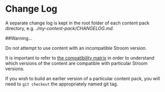 # Change Log

A separate change log is kept in the root folder of each content pack directory, e.g. _./my-content-pack/CHANGELOG.md_.

##Warning... 

Do not attempt to use content with an incompatible Stroom version.

It is important to refer to [the compatibility matrix](README.md) in order to understand which versions of the content are
compatible with particular Stroom versions.   

If you wish to build an earlier version of a particular content pack, you will need to `git checkout` the appropriately
named git tag. 